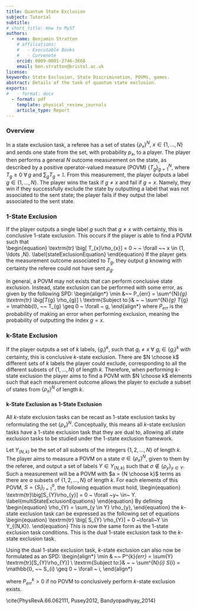 ```yaml
---
title: Quantum State Exclusion
subject: Tutorial
subtitle: 
# short_title: How to MyST
authors:
  - name: Benjamin Stratton
    # affiliations:
    #   - Executable Books
    #   - Curvenote
    orcid: 0009-0001-2746-3668
    email: ben.stratton@bristol.ac.uk
license: 
keywords: State Exclusion, State Discrimination, POVMs, games.  
abstract: Details of the task of quantum state exclusion.   
exports:
#   - format: docx
  - format: pdf
    template: physical_review_journals
    article_type: Report
---
```


### Overview 

In a state exclusion task, a referee has a set of states $\{\rho_{x} \}^{N}, ~ x \in \{1, \ldots ,N\}$ and sends one state from the set, with probability $p_{x}$, to a player. The player then performs a general $N$ outcome measurement on the state, as described by a positive operator-valued measure (POVM) $\{T_{g}\}_{g=1}^{N}$, where $T_g\ge0$ $\forall\,g$ and $\sum_gT_g=\mathbb{I}$. From this measurement, the player outputs a label $g \in \{1, \ldots , N\}$. The player wins the task if $g \neq x$ and fail if $g=x$. Namely, they win if they successfully exclude the state by outputting a label that was not associated to the sent state; the player fails if they output the label associated to the sent state. 

### 1-State Exclusion
If the player outputs a single label $g$ such that $g \neq x$ with certainty, this is conclusive $1$-state exclusion. This occurs if the player is able to find a POVM such that  
\begin{equation}
    \textrm{tr} \big[ T_{x}\rho_{x}] = 0 ~ ~ \forall ~~ x  \in \{1, \ldots ,N\}. \label{stateExclusionEquation}
\end{equation}
If the player gets the measurement outcome associated to $T_{g}$, they output $g$ knowing with certainty the referee could not have sent $\rho_{g}$.

In general, a POVM may not exists that can perform conclusive state exclusion. Instead, state exclusion can be performed with some error, as given by the following SPD: 
\begin{align*}
    \min &~~ P_{err} = \sum^{N}_{g}  \textrm{tr} \big[T_{g} \rho_{g}] \\
    \textrm{Subject to:}& ~ ~  \sum^{N}_{g} T_{g} = \mathbb{I}, ~~ T_{g} \geq 0 ~ \forall ~ g, 
\end{align*}
where $P_{err}$ is the probability of making an error when performing exclusion, meaning the probability of outputting the index $g=x$. 

### k-State Exclusion

If the player outputs a set of $k$ labels, $\{ g_{i} \}^{k}$, such that $g_{i} \neq x ~ \forall ~ g_{i} \in \{g_{i}\}^{k}$ with certainty, this is conclusive $k$-state exclusion. There are $N \choose k$ different sets of $k$ labels the player could exclude, corresponding to all the different subsets of $\{1,\ldots,N\}$ of length $k$. Therefore, when performing $k$-state exclusion the player aims to find a POVM with $N \choose k$ elements such that each measurement outcome allows the player to exclude a subset of states from $\{\rho_{x} \}^{N}$ of length $k$. 

#### k-State Exclusion as 1-State Exclusion

All $k$-state exclusion tasks can be recast as $1$-state exclusion tasks by reformulating the set $\{\rho_{x}\}^{N}$. Conceptually, this means all $k$-state exclusion tasks have a $1$-state exclusion task that they are dual to, allowing all state exclusion tasks to be studied under the $1$-state exclusion framework. 

Let $Y_{(N, k)}$ be the set of all subsets of the integers $\{1,2,...,N\}$ of length $k$. The player aims to measure a POVM on a state $\sigma \in \{ \rho_{x} \}^{N}$, given to them by the referee, and output a set of labels $Y \in Y_{(N,k)}$ such that $\sigma \notin \{ \rho_{y} \}_{y \in Y}$. Such a measurement will be a POVM with $a = {N \choose k}$ terms as there are $a$ subsets of $\{1,2,...,N\}$ of length $k$. For each elements of this POVM, $S = \{S_{l}\}^{a}_{l=1}$, the following equation must hold, 
\begin{equation}
    \textrm{tr}\big[S_{Y}\rho_{y}] = 0 ~ \forall ~y~ \in~ Y. \label{multiStateExclusionEquations}
\end{equation}
By defining 
\begin{equation}
    \rho_{Y} = \sum_{y \in Y} \rho_{y}, 
\end{equation}
the $k$-state exclusion task can be expressed as the following set of equations
\begin{equation}
    \textrm{tr} \big[ S_{Y} \rho_{Y}] = 0 ~\forall~Y \in Y_{(N,K)}. 
\end{equation}
This is now the same form as the $1$-state exclusion task conditions. This is the dual $1$-state exclusion task to the $k$-state exclusion task. 

Using the dual $1$-state exclusion task, $k$-state exclusion can also now be formulated as an SPD: 
\begin{align*}
    \min & ~~ P^{k}_{err} = \sum_{Y} \textrm{tr}[S_{Y}\rho_{Y}] \\
    \textrm{Subject to:}& ~ ~ \sum^{N}_{i} S_{i} = \mathbb{I}, ~~ S_{i} \geq 0 ~ \forall ~ i,
\end{align*}

where $P^{k}_{err} > 0$ if no POVM to conclusively perform $k$-state exclusion exists. 

\cite{PhysRevA.66.062111, Pusey2012, Bandyopadhyay_2014}